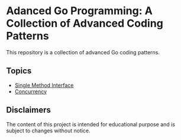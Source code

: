 # Adanced Go Programming: A Collection of Advanced Coding Patterns

This repository is a collection of advanced Go coding patterns.

## Topics

* [Single Method Interface](./docs/single-interface.md)
* [Concurrency](./docs/concurrent.md)

## Disclaimers

The content of this project is intended for educational purpose and is subject to changes without notice.
